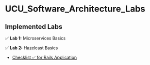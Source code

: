 # UCU_Software_Architecture_Labs

## Implemented Labs

✅ **Lab 1:** Microservices Basics

✅ **Lab 2:** Hazelcast Basics

- [Checklist ✅ for Rails Application](https://yushi95.medium.com/checklist-for-rails-application-30868cb4f48b)